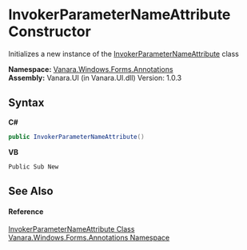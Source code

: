 # InvokerParameterNameAttribute Constructor 
 

Initializes a new instance of the <a href="cc3e8ae8-dd22-0879-9abf-af4795ac5e05">InvokerParameterNameAttribute</a> class

**Namespace:**&nbsp;<a href="600255aa-5477-7018-00f3-14fce5adebc9">Vanara.Windows.Forms.Annotations</a><br />**Assembly:**&nbsp;Vanara.UI (in Vanara.UI.dll) Version: 1.0.3

## Syntax

**C#**<br />
``` C#
public InvokerParameterNameAttribute()
```

**VB**<br />
``` VB
Public Sub New
```


## See Also


#### Reference
<a href="cc3e8ae8-dd22-0879-9abf-af4795ac5e05">InvokerParameterNameAttribute Class</a><br /><a href="600255aa-5477-7018-00f3-14fce5adebc9">Vanara.Windows.Forms.Annotations Namespace</a><br />